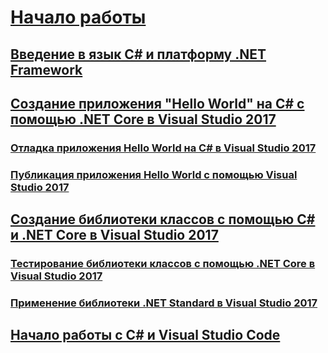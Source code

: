 # [Начало работы](index.md)
## [Введение в язык C# и платформу .NET Framework](introduction-to-the-csharp-language-and-the-net-framework.md)
## [Создание приложения "Hello World" на C# с помощью .NET Core в Visual Studio 2017](../../core/tutorials/with-visual-studio.md)
### [Отладка приложения Hello World на C# в Visual Studio 2017](../../core/tutorials/debugging-with-visual-studio.md)
### [Публикация приложения Hello World с помощью Visual Studio 2017](../../core/tutorials/publishing-with-visual-studio.md)
## [Создание библиотеки классов с помощью C# и .NET Core в Visual Studio 2017](../../core/tutorials/library-with-visual-studio.md)
### [Тестирование библиотеки классов с помощью .NET Core в Visual Studio 2017](../../core/tutorials/testing-library-with-visual-studio.md)
### [Применение библиотеки .NET Standard в Visual Studio 2017](../../core/tutorials/consuming-library-with-visual-studio.md)
## [Начало работы с C# и Visual Studio Code](../../core/tutorials/with-visual-studio-code.md)
